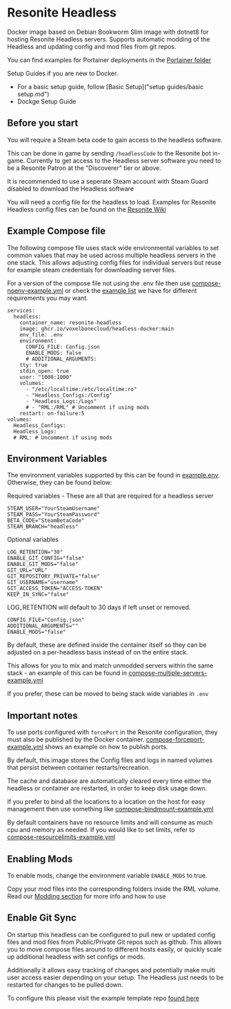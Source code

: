 

# Resonite Headless 

Docker image based on Debian Bookworm Slim image with dotnet8 for hosting Resonite Headless servers. Supports automatic modding of the Headless and updating config and mod files from git repos.

You can find examples for Portainer deployments in the [Portainer folder](portainer/)

Setup Guides if you are new to Docker.
- For a basic setup guide, follow [Basic Setup]("setup guides/basic setup.md")
- Dockge Setup Guide

## Before you start

You will require a Steam beta code to gain access to the headless software.

This can be done in game by sending `/headlessCode` to the Resonite bot in-game. Currently to get access to the Headless server software you need to be a Resonite Patron at the "Discoverer" tier or above.

It is recommended to use a seperate Steam account with Steam Guard disabled to download the Headless software

You will need a config file for the headless to load. Examples for Resonite Headless config files can be found on the [Resonite Wiki](https://wiki.resonite.com/Headless_Server_Software/Configuration_File#Example_Files)

## Example Compose file
The following compose file uses stack wide environmental variables to set common values that may be used across multiple headless servers in the one stack. This allows adjusting config files for individual servers but reuse for example steam credentials for downloading server files.

For a version of the compose file not using the .env file then use [compose-noenv-example.yml](examples/compose-noenv-example.yml)
or check the [example list](examples/examples.md) we have for different requirements you may want.

```
services:
  headless:
    container_name: resonite-headless
    image: ghcr.io/voxelbonecloud/headless-docker:main 
    env_file: .env
    environment:
      CONFIG_FILE: Config.json
      ENABLE_MODS: false
      # ADDITIONAL_ARGUMENTS:
    tty: true
    stdin_open: true
    user: "1000:1000"
    volumes:
      - "/etc/localtime:/etc/localtime:ro"
      - "Headless_Configs:/Config"
      - "Headless_Logs:/Logs"
      # - "RML:/RML" # Uncomment if using mods
    restart: on-failure:5
volumes:
  Headless_Configs:
  Headless_Logs:
  # RML: # Uncomment if using mods
```

## Environment Variables

The environment variables supported by this can be found in [example.env](example.env). Otherwise, they can be found below:

Required variables - These are all that are required for a headless server
```
STEAM_USER="YourSteamUsername"
STEAM_PASS="YourSteamPassword"
BETA_CODE="SteamBetaCode"
STEAM_BRANCH="headless"
```
Optional variables
```
LOG_RETENTION="30"
ENABLE_GIT_CONFIG="false"
ENABLE_GIT_MODS="false"
GIT_URL="URL"
GIT_REPOSITORY_PRIVATE="false"
GIT_USERNAME="username"
GIT_ACCESS_TOKEN="ACCESS-TOKEN"
KEEP_IN_SYNC="false"
```

LOG_RETENTION will default to 30 days if left unset or removed.


```
CONFIG_FILE="Config.json"
ADDITIONAL_ARGUMENTS=""
ENABLE_MODS="false"
```

By default, these are defined inside the container itself so they can be adjusted on a per-headless basis instead of on the entire stack.

This allows for you to mix and match unmodded servers within the same stack - an example of this can be found in [compose-multiple-servers-example.yml](examples/compose-multiple-servers-example.yml)

If you prefer, these can be moved to being stack wide variables in `.env`

## Important notes
To use ports configured with `forcePort` in the Resonite configuration, they must also be published by the Docker container. [compose-forceport-example.yml](examples/compose-forceport-example.yml) shows an example on how to publish ports.

By default, this image stores the Config files and logs in named volumes that persist between container restarts/recreation. 

The cache and database are automatically cleared every time either the headless or container are restarted, in order to keep disk usage down. 

If you prefer to bind all the locations to a location on the host for easy management then use something like [compose-bindmount-example.yml](examples/compose-bindmount-example.yml)

By default containers have no resource limits and will consume as much cpu and memory as needed. If you would like to set limits, refer to [compose-resourcelimits-example.yml](examples/compose-resourcelimits-example.yml)

## Enabling Mods

To enable mods, change the environment variable `ENABLE_MODS` to true. 

Copy your mod files into the corresponding folders inside the RML volume. Read our [Modding section](modding) for more info and how to use

## Enable Git Sync
On startup this headless can be configured to pull new or updated config files and mod files from Public/Private Git repos such as github. This allows you to move compose files around to different hosts easily, or quickly scale up additional headless with set configs or mods.

Additionally it allows easy tracking of changes and potentially make multi user access easier depending on your setup. The Headless just needs to be restarted for changes to be pulled down.

To configure this please visit the example template repo [found here](https://github.com/sveken/Headless-repo-template)
